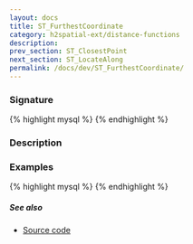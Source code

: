 ```yaml
---
layout: docs
title: ST_FurthestCoordinate
category: h2spatial-ext/distance-functions
description: 
prev_section: ST_ClosestPoint
next_section: ST_LocateAlong
permalink: /docs/dev/ST_FurthestCoordinate/
---
```


### Signature

{% highlight mysql %}
{% endhighlight %}

### Description


### Examples

{% highlight mysql %}
{% endhighlight %}

##### See also

* <a href="https://github.com/irstv/H2GIS/blob/master/h2spatial-ext/src/main/java/org/h2gis/h2spatialext/function/spatial/distance/ST_FurthestCoordinate.java" target="_blank">Source code</a>
